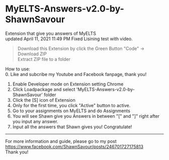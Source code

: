 # MyELTS-Answers-v2.0-by-ShawnSavour
Extension that give you answers of MyELTS  
updated April 11, 2021 11:49 PM
Fixed Lisining test with video.

>Download this Extension by click the Green Button "Code" -> Download ZIP  
>Extract ZIP file to a folder

How to use:  
0. Like and subcribe my Youtube and Facebook fanpage, thank you!
1. Enable Developer mode on Extension setting Chrome 
2. Click Loadpackage and select 'MyELTS-Answers-v2.0-by-ShawnSavour' folder
3. Click the [S] icon of Extension 
4. Only for the first time, you click "Active" button to active.
5. Go to your assignments on MyELTS and do Assignments
6. You will see Shawn give you Answers in between "[" and "]" right after you input any answer.
7. Input all the answers that Shawn gives you! Congratulate!
---
For more information and guide, please go to my post https://www.facebook.com/ShawnSavour/posts/246701727175813  
Thank you!

